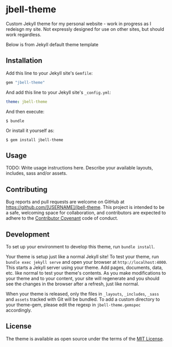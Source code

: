# jbell-theme

Custom Jekyll theme for my personal website - work in progress as I redeisgn my site. Not expressly designed for use on other sites, but should work regardless. 

Below is from Jekyll default theme template

## Installation

Add this line to your Jekyll site's `Gemfile`:

```ruby
gem "jbell-theme"
```

And add this line to your Jekyll site's `_config.yml`:

```yaml
theme: jbell-theme
```

And then execute:

    $ bundle

Or install it yourself as:

    $ gem install jbell-theme

## Usage

TODO: Write usage instructions here. Describe your available layouts, includes, sass and/or assets.

## Contributing

Bug reports and pull requests are welcome on GitHub at https://github.com/[USERNAME]/jbell-theme. This project is intended to be a safe, welcoming space for collaboration, and contributors are expected to adhere to the [Contributor Covenant](https://www.contributor-covenant.org/) code of conduct.

## Development

To set up your environment to develop this theme, run `bundle install`.

Your theme is setup just like a normal Jekyll site! To test your theme, run `bundle exec jekyll serve` and open your browser at `http://localhost:4000`. This starts a Jekyll server using your theme. Add pages, documents, data, etc. like normal to test your theme's contents. As you make modifications to your theme and to your content, your site will regenerate and you should see the changes in the browser after a refresh, just like normal.

When your theme is released, only the files in `_layouts`, `_includes`, `_sass` and `assets` tracked with Git will be bundled.
To add a custom directory to your theme-gem, please edit the regexp in `jbell-theme.gemspec` accordingly.

## License

The theme is available as open source under the terms of the [MIT License](https://opensource.org/licenses/MIT).
